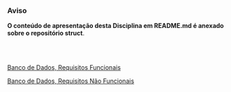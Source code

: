 <br/>
<br/>

### Aviso 
**O conteúdo de apresentação desta Disciplina em README.md é anexado sobre o repositório struct**.

<br/>
<br/>

[ Banco de Dados, Requisitos Funcionais](https://drive.google.com/file/d/1rUdKuxd0iie1_1cfrbv04rb3bl_ofijM/view?usp=drivesdk)

[ Banco de Dados, Requisitos Não Funcionais](https://drive.google.com/file/d/1rUdKuxd0iie1_1cfrbv04rb3bl_ofijM/view?usp=drivesdk)

<br/>
<br/>
